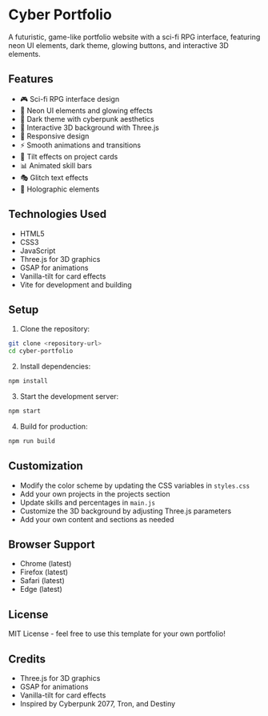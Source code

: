 # Cyber Portfolio

A futuristic, game-like portfolio website with a sci-fi RPG interface, featuring neon UI elements, dark theme, glowing buttons, and interactive 3D elements.

## Features

- 🎮 Sci-fi RPG interface design
- 🌟 Neon UI elements and glowing effects
- 🎨 Dark theme with cyberpunk aesthetics
- 🎯 Interactive 3D background with Three.js
- 📱 Responsive design
- ⚡ Smooth animations and transitions
- 🎲 Tilt effects on project cards
- 📊 Animated skill bars
- 🎭 Glitch text effects
- 🎨 Holographic elements

## Technologies Used

- HTML5
- CSS3
- JavaScript
- Three.js for 3D graphics
- GSAP for animations
- Vanilla-tilt for card effects
- Vite for development and building

## Setup

1. Clone the repository:
```bash
git clone <repository-url>
cd cyber-portfolio
```

2. Install dependencies:
```bash
npm install
```

3. Start the development server:
```bash
npm start
```

4. Build for production:
```bash
npm run build
```

## Customization

- Modify the color scheme by updating the CSS variables in `styles.css`
- Add your own projects in the projects section
- Update skills and percentages in `main.js`
- Customize the 3D background by adjusting Three.js parameters
- Add your own content and sections as needed

## Browser Support

- Chrome (latest)
- Firefox (latest)
- Safari (latest)
- Edge (latest)

## License

MIT License - feel free to use this template for your own portfolio!

## Credits

- Three.js for 3D graphics
- GSAP for animations
- Vanilla-tilt for card effects
- Inspired by Cyberpunk 2077, Tron, and Destiny 